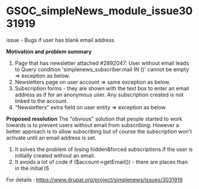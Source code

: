 # GSOC_simpleNews_module_issue3031919
issue - Bugs if user has blank email address

**Motivation and problem summary**
1. Page that has newsletter attached #2892047: User without email leads to Query condition 'simplenews_subscriber.mail IN ()' cannot be empty => exception as below.
2. Newsletters page on user account => same exception as below.
3. Subscription forms - they are shown with the text box to enter an email address as if for an anonymous user. Any subscription created is not linked to the account.
4. "Newsletters" extra field on user entity => exception as below.

**Proposed resolution**
The "obvious" solution that people started to work towards is to prevent users without email from subscribing. However a better approach is to allow subscribing but of course the subscription won't activate until an email address is set.

1. It solves the problem of losing hidden&forced subscriptions if the user is initially created without an email.
2. It avoids a lot of code if ($account->getEmail()) - there are places than in the initial IS

For details : https://www.drupal.org/project/simplenews/issues/3031919
